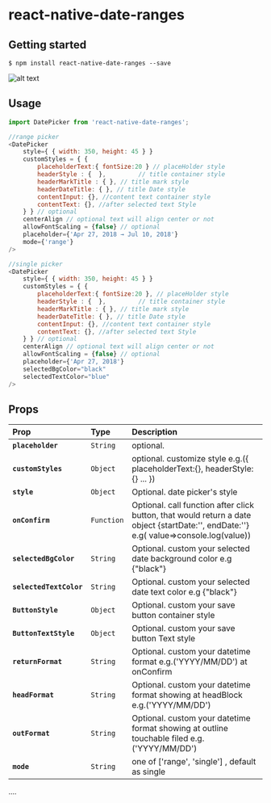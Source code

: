 
# react-native-date-ranges

## Getting started

`$ npm install react-native-date-ranges --save`

![alt text](https://raw.githubusercontent.com/pohsiu/react-native-date-ranges/master/ezgif.com-video-to-gif.gif)

## Usage
```javascript
import DatePicker from 'react-native-date-ranges';

//range picker
<DatePicker
	style={ { width: 350, height: 45 } }
	customStyles = { {
		placeholderText:{ fontSize:20 } // placeHolder style
		headerStyle : {  },			// title container style
		headerMarkTitle : { }, // title mark style 
		headerDateTitle: { }, // title Date style
		contentInput: {}, //content text container style
		contentText: {}, //after selected text Style
	} } // optional 
	centerAlign // optional text will align center or not
	allowFontScaling = {false} // optional
	placeholder={'Apr 27, 2018 → Jul 10, 2018'}
	mode={'range'}
/>

//single picker
<DatePicker
	style={ { width: 350, height: 45 } }
	customStyles = { {
		placeholderText:{ fontSize:20 }, // placeHolder style
		headerStyle : {  },			// title container style
		headerMarkTitle : { }, // title mark style 
		headerDateTitle: { }, // title Date style
		contentInput: {}, //content text container style
		contentText: {}, //after selected text Style
	} } // optional 
	centerAlign // optional text will align center or not
	allowFontScaling = {false} // optional
	placeholder={'Apr 27, 2018'}
	selectedBgColor="black"
	selectedTextColor="blue"
/>
```
  
## Props
| Prop | Type | Description |
:------------ |:---------------| :-----|
| **`placeholder`** | `String` | optional. |
| **`customStyles`** | `Object` | optional. customize style e.g.({ placeholderText:{}, headerStyle:{} ... }) |
| **`style`** | `Object` | Optional. date picker's style |
| **`onConfirm`** | `Function` | Optional. call function after click button, that would return a date object {startDate:'', endDate:''} e.g( value=>console.log(value))|
| **`selectedBgColor`** | `String` | Optional. custom your selected date background color e.g {"black"} |
| **`selectedTextColor`** | `String` | Optional. custom your selected date text color e.g {"black"} |
| **`ButtonStyle`** | `Object` | Optional. custom your save button container style |
| **`ButtonTextStyle`** | `Object` | Optional. custom your save button Text style  |
| **`returnFormat`** | `String` | Optional. custom your datetime format e.g.('YYYY/MM/DD') at onConfirm |
| **`headFormat`** | `String` | Optional. custom your datetime format showing at headBlock e.g.('YYYY/MM/DD')|
| **`outFormat`** | `String` | Optional. custom your datetime format showing at outline touchable filed e.g.('YYYY/MM/DD')|
| **`mode`** | `String` | one of ['range', 'single'] , default as single|
....
